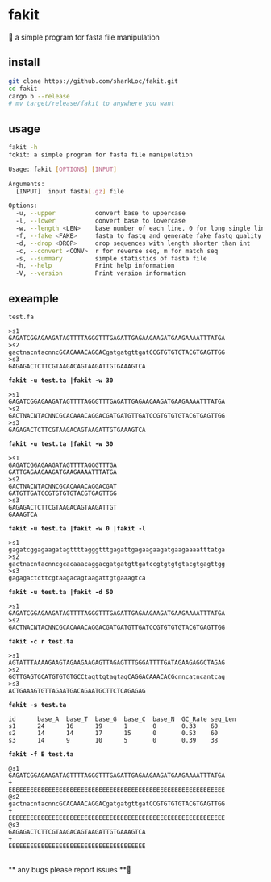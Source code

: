 # fakit
🦀 a simple program for fasta file manipulation 

## install

```bash
git clone https://github.com/sharkLoc/fakit.git
cd fakit
cargo b --release
# mv target/release/fakit to anywhere you want 
```

## usage

```bash
fakit -h
fqkit: a simple program for fasta file manipulation

Usage: fakit [OPTIONS] [INPUT]

Arguments:
  [INPUT]  input fasta[.gz] file

Options:
  -u, --upper           convert base to uppercase
  -l, --lower           convert base to lowercase
  -w, --length <LEN>    base number of each line, 0 for long single line
  -f, --fake <FAKE>     fasta to fastq and generate fake fastq quality
  -d, --drop <DROP>     drop sequences with length shorter than int
  -c, --convert <CONV>  r for reverse seq, m for match seq
  -s, --summary         simple statistics of fasta file
  -h, --help            Print help information
  -V, --version         Print version information
```
## exeample
`test.fa`
```
>s1
GAGATCGGAGAAGATAGTTTTAGGGTTTGAGATTGAGAAGAAGATGAAGAAAATTTATGA
>s2
gactnacntacnncGCACAAACAGGACgatgatgttgatCCGTGTGTGTACGTGAGTTGG
>s3
GAGAGACTCTTCGTAAGACAGTAAGATTGTGAAAGTCA
```

<b>`fakit -u test.ta |fakit -w 30`</b>
```
>s1
GAGATCGGAGAAGATAGTTTTAGGGTTTGAGATTGAGAAGAAGATGAAGAAAATTTATGA
>s2
GACTNACNTACNNCGCACAAACAGGACGATGATGTTGATCCGTGTGTGTACGTGAGTTGG
>s3
GAGAGACTCTTCGTAAGACAGTAAGATTGTGAAAGTCA
```
<b>`fakit -u test.ta |fakit -w 30`</b>
```
>s1
GAGATCGGAGAAGATAGTTTTAGGGTTTGA
GATTGAGAAGAAGATGAAGAAAATTTATGA
>s2
GACTNACNTACNNCGCACAAACAGGACGAT
GATGTTGATCCGTGTGTGTACGTGAGTTGG
>s3
GAGAGACTCTTCGTAAGACAGTAAGATTGT
GAAAGTCA
```
<b>`fakit -u test.ta |fakit -w 0 |fakit -l`</b>
```
>s1
gagatcggagaagatagttttagggtttgagattgagaagaagatgaagaaaatttatga
>s2
gactnacntacnncgcacaaacaggacgatgatgttgatccgtgtgtgtacgtgagttgg
>s3
gagagactcttcgtaagacagtaagattgtgaaagtca
```
<b>`fakit -u test.ta |fakit -d 50`</b>
```
>s1
GAGATCGGAGAAGATAGTTTTAGGGTTTGAGATTGAGAAGAAGATGAAGAAAATTTATGA
>s2
GACTNACNTACNNCGCACAAACAGGACGATGATGTTGATCCGTGTGTGTACGTGAGTTGG
```
<b>`fakit -c r test.ta `</b>
```
>s1
AGTATTTAAAAGAAGTAGAAGAAGAGTTAGAGTTTGGGATTTTGATAGAAGAGGCTAGAG
>s2
GGTTGAGTGCATGTGTGTGCCtagttgtagtagCAGGACAAACACGcnncatncantcag
>s3
ACTGAAAGTGTTAGAATGACAGAATGCTTCTCAGAGAG
```
<b>`fakit -s test.ta `</b>
```
id      base_A  base_T  base_G  base_C  base_N  GC_Rate seq_Len
s1      24      16      19      1       0       0.33    60
s2      14      14      17      15      0       0.53    60
s3      14      9       10      5       0       0.39    38
```
<b>`fakit -f E test.ta `</b>
```
@s1
GAGATCGGAGAAGATAGTTTTAGGGTTTGAGATTGAGAAGAAGATGAAGAAAATTTATGA
+
EEEEEEEEEEEEEEEEEEEEEEEEEEEEEEEEEEEEEEEEEEEEEEEEEEEEEEEEEEEE
@s2
gactnacntacnncGCACAAACAGGACgatgatgttgatCCGTGTGTGTACGTGAGTTGG
+
EEEEEEEEEEEEEEEEEEEEEEEEEEEEEEEEEEEEEEEEEEEEEEEEEEEEEEEEEEEE
@s3
GAGAGACTCTTCGTAAGACAGTAAGATTGTGAAAGTCA
+
EEEEEEEEEEEEEEEEEEEEEEEEEEEEEEEEEEEEEE
```

<br>
** any bugs please report issues **💖
